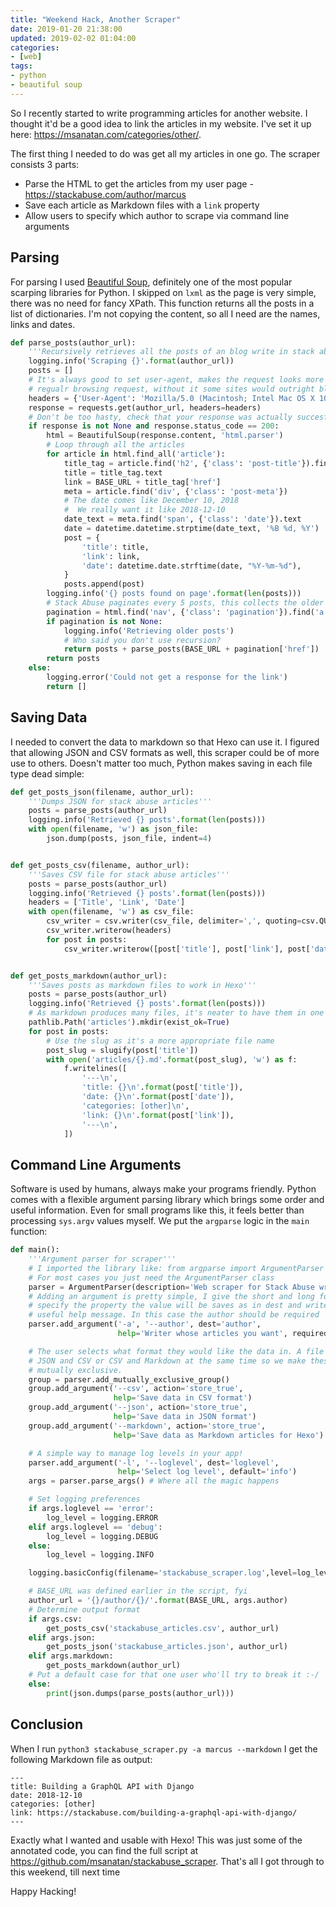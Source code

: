 ```yaml
---
title: "Weekend Hack, Another Scraper"
date: 2019-01-20 21:38:00
updated: 2019-02-02 01:04:00
categories:
- [web]
tags:
- python
- beautiful soup
---
```


So I recently started to write programming articles for another website. I thought it'd be a good idea to link the articles in my website. I've set it up here: <https://msanatan.com/categories/other/>.

The first thing I needed to do was get all my articles in one go. The scraper consists 3 parts:

* Parse the HTML to get the articles from my user page \- <https://stackabuse.com/author/marcus>
* Save each article as Markdown files with a `link` property
* Allow users to specify which author to scrape via command line arguments

## Parsing

For parsing I used [Beautiful Soup](https://www.crummy.com/software/BeautifulSoup/), definitely one of the most popular scarping libraries for Python. I skipped on `lxml` as the page is very simple, there was no need for fancy XPath. This function returns all the posts in a list of dictionaries. I'm not copying the content, so all I need are the names, links and dates.

```python
def parse_posts(author_url):
    '''Recursively retrieves all the posts of an blog write in stack abuse'''
    logging.info('Scraping {}'.format(author_url))
    posts = []
    # It's always good to set user-agent, makes the request looks more like a
    # regualr browsing request, without it some sites would outright block you
    headers = {'User-Agent': 'Mozilla/5.0 (Macintosh; Intel Mac OS X 10_14_1) AppleWebKit/537.36 (KHTML, like Gecko) Chrome/35.0.1916.47 Safari/537.36'}
    response = requests.get(author_url, headers=headers)
    # Don't be too hasty, check that your response was actually succesful
    if response is not None and response.status_code == 200:
        html = BeautifulSoup(response.content, 'html.parser')
        # Loop through all the articles
        for article in html.find_all('article'):
            title_tag = article.find('h2', {'class': 'post-title'}).find('a')
            title = title_tag.text
            link = BASE_URL + title_tag['href']
            meta = article.find('div', {'class': 'post-meta'})
            # The date comes like December 10, 2018
            #  We really want it like 2018-12-10
            date_text = meta.find('span', {'class': 'date'}).text
            date = datetime.datetime.strptime(date_text, '%B %d, %Y')
            post = {
                'title': title,
                'link': link,
                'date': datetime.date.strftime(date, "%Y-%m-%d"),
            }
            posts.append(post)
        logging.info('{} posts found on page'.format(len(posts)))
        # Stack Abuse paginates every 5 posts, this collects the older ones
        pagination = html.find('nav', {'class': 'pagination'}).find('a', {'class': 'older-posts'})
        if pagination is not None:
            logging.info('Retrieving older posts')
            # Who said you don't use recursion?
            return posts + parse_posts(BASE_URL + pagination['href'])
        return posts
    else:
        logging.error('Could not get a response for the link')
        return []
```

## Saving Data

I needed to convert the data to markdown so that Hexo can use it. I figured that allowing JSON and CSV formats as well, this scraper could be of more use to others. Doesn't matter too much, Python makes saving in each file type dead simple:

```python
def get_posts_json(filename, author_url):
    '''Dumps JSON for stack abuse articles'''
    posts = parse_posts(author_url)
    logging.info('Retrieved {} posts'.format(len(posts)))
    with open(filename, 'w') as json_file:
        json.dump(posts, json_file, indent=4)


def get_posts_csv(filename, author_url):
    '''Saves CSV file for stack abuse articles'''
    posts = parse_posts(author_url)
    logging.info('Retrieved {} posts'.format(len(posts)))
    headers = ['Title', 'Link', 'Date']
    with open(filename, 'w') as csv_file:
        csv_writer = csv.writer(csv_file, delimiter=',', quoting=csv.QUOTE_ALL)
        csv_writer.writerow(headers)
        for post in posts:
            csv_writer.writerow([post['title'], post['link'], post['date']])


def get_posts_markdown(author_url):
    '''Saves posts as markdown files to work in Hexo'''
    posts = parse_posts(author_url)
    logging.info('Retrieved {} posts'.format(len(posts)))
    # As markdown produces many files, it's neater to have them in one folder
    pathlib.Path('articles').mkdir(exist_ok=True)
    for post in posts:
        # Use the slug as it's a more appropriate file name
        post_slug = slugify(post['title'])
        with open('articles/{}.md'.format(post_slug), 'w') as f:
            f.writelines([
                '---\n',
                'title: {}\n'.format(post['title']),
                'date: {}\n'.format(post['date']),
                'categories: [other]\n',
                'link: {}\n'.format(post['link']),
                '---\n',
            ])
```

## Command Line Arguments

Software is used by humans, always make your programs friendly. Python comes with a flexible argument parsing library which brings some order and useful information. Even for small programs like this, it feels better than processing `sys.argv` values myself. We put the `argparse` logic in the `main` function:

```python
def main():
    '''Argument parser for scraper'''
    # I imported the library like: from argparse import ArgumentParser
    # For most cases you just need the ArgumentParser class
    parser = ArgumentParser(description='Web scraper for Stack Abuse writers')
    # Adding an argument is pretty simple, I give the short and long forms,
    # specify the property the value will be saves as in dest and write a
    # useful help message. In this case the author should be required
    parser.add_argument('-a', '--author', dest='author',
                        help='Writer whose articles you want', required=True)

    # The user selects what format they would like the data in. A file can't be
    # JSON and CSV or CSV and Markdown at the same time so we make these options
    # mutually exclusive.
    group = parser.add_mutually_exclusive_group()
    group.add_argument('--csv', action='store_true',
                       help='Save data in CSV format')
    group.add_argument('--json', action='store_true',
                       help='Save data in JSON format')
    group.add_argument('--markdown', action='store_true',
                       help='Save data as Markdown articles for Hexo')

    # A simple way to manage log levels in your app!
    parser.add_argument('-l', '--loglevel', dest='loglevel',
                        help='Select log level', default='info')
    args = parser.parse_args() # Where all the magic happens

    # Set logging preferences
    if args.loglevel == 'error':
        log_level = logging.ERROR
    elif args.loglevel == 'debug':
        log_level = logging.DEBUG
    else:
        log_level = logging.INFO

    logging.basicConfig(filename='stackabuse_scraper.log',level=log_level)

    # BASE_URL was defined earlier in the script, fyi
    author_url = '{}/author/{}/'.format(BASE_URL, args.author)
    # Determine output format
    if args.csv:
        get_posts_csv('stackabuse_articles.csv', author_url)
    elif args.json:
        get_posts_json('stackabuse_articles.json', author_url)
    elif args.markdown:
        get_posts_markdown(author_url)
    # Put a default case for that one user who'll try to break it :-/
    else:
        print(json.dumps(parse_posts(author_url)))
```

## Conclusion

When I run `python3 stackabuse_scraper.py -a marcus --markdown` I get the following Markdown file as  output:

    ---
    title: Building a GraphQL API with Django
    date: 2018-12-10
    categories: [other]
    link: https://stackabuse.com/building-a-graphql-api-with-django/
    ---

Exactly what I wanted and usable with Hexo! This was just some of the annotated code, you can find the full script at <https://github.com/msanatan/stackabuse_scraper>. That's all I got through to this weekend, till next time

Happy Hacking!
